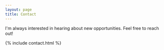 ```yaml
---
layout: page
title: Contact
---
```


I'm always interested in hearing about new opportunities. Feel free to reach out!

{% include contact.html %}
